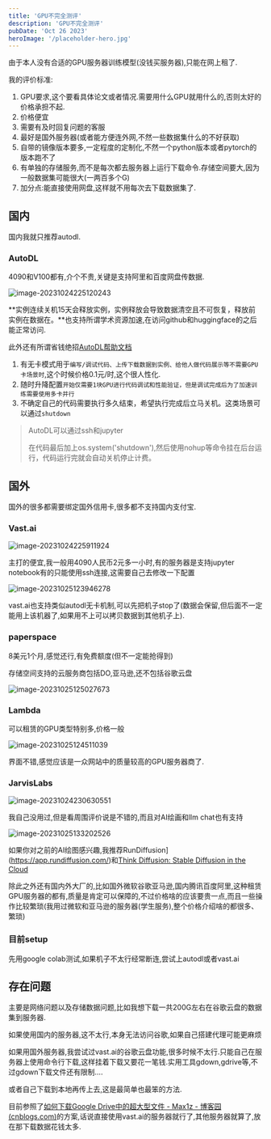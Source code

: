 ```yaml
---
title: 'GPU不完全测评'
description: 'GPU不完全测评'
pubDate: 'Oct 26 2023'
heroImage: '/placeholder-hero.jpg'
---
```


由于本人没有合适的GPU服务器训练模型(没钱买服务器),只能在网上租了.

我的评价标准:

1. GPU要求,这个要看具体论文或者情况.需要用什么GPU就用什么的,否则太好的价格承担不起.
2. 价格便宜
3. 需要有及时回复问题的客服
4. 最好是国外服务器(或者能方便连外网,不然一些数据集什么的不好获取)
5. 自带的镜像版本要多,一定程度的定制化,不然一个python版本或者pytorch的版本跑不了
6. 有单独的存储服务,而不是每次都去服务器上运行下载命令.存储空间要大,因为一般数据集可能很大(一两百多个G)
7. 加分点:能直接使用网盘,这样就不用每次去下载数据集了.

## 国内

国内我就只推荐autodl.

### AutoDL

4090和V100都有,介个不贵,关键是支持阿里和百度网盘传数据.

![image-20231024225120243](https://i.imgur.com/hnAlSJC.png)

**实例连续关机15天会释放实例，实例释放会导致数据清空且不可恢复，释放前实例在数据在。**也支持所谓学术资源加速,在访问github和huggingface的之后能正常访问.

此外还有所谓省钱绝招[AutoDL帮助文档](https://www.autodl.com/docs/save_money/)

1. 有无卡模式用于`编写/调试代码、上传下载数据到实例、给他人做代码展示等不需要GPU卡场景时`,这个时候价格0.1元/时,这个很人性化.
2. 随时升降配置`开始仅需要1块GPU进行代码调试和性能验证，但是调试完成后为了加速训练需要使用多卡并行`
3. 不确定自己的代码需要执行多久结束，希望执行完成后立马关机。这类场景可以通过`shutdown` 



> AutoDL可以通过ssh和jupyter
>
> 在代码最后加上os.system('shutdown'),然后使用nohup等命令挂在后台运行，代码运行完就会自动关机停止计费。



## 国外

国外的很多都需要绑定国外信用卡,很多都不支持国内支付宝.

### Vast.ai

![image-20231024225911924](https://i.imgur.com/Gd5jGvg.png)

主打的便宜,我一般用4090人民币2元多一小时,有的服务器是支持jupyter notebook有的只能使用ssh连接,这需要自己去修改一下配置

![image-20231025123946278](https://i.imgur.com/h4ZwPrc.png)

vast.ai也支持类似autodl无卡机制,可以先把机子stop了(数据会保留,但后面不一定能用上该机器了,如果用不上可以拷贝数据到其他机子上). 

### paperspace

8美元1个月,感觉还行,有免费额度(但不一定能抢得到)

存储空间支持的云服务商包括DO,亚马逊,还不包括谷歌云盘

![image-20231025125027673](https://i.imgur.com/ldOrarY.png)



### Lambda

可以租赁的GPU类型特别多,价格一般

![image-20231025124511039](https://i.imgur.com/X9euOmX.png)

界面不错,感觉应该是一众网站中的质量较高的GPU服务器商了.

### JarvisLabs

![image-20231024230630551](https://i.imgur.com/E3S2UFE.png)

我自己没用过,但是看周围评价说是不错的,而且对AI绘画和llm chat也有支持

![image-20231025133202526](https://i.imgur.com/zuylJzw.png)



如果你对之前的AI绘图感兴趣,我推荐RunDiffusion](https://app.rundiffusion.com/)和[Think Diffusion: Stable Diffusion in the Cloud](https://www.thinkdiffusion.com/)



除此之外还有国内外大厂的,比如国外微软谷歌亚马逊,国内腾讯百度阿里,这种租赁GPU服务器的都有,质量是肯定可以保障的,不过价格啥的应该要贵一点,而且一些操作比较繁琐(我用过微软和亚马逊的服务器(学生服务),整个价格介绍啥的都很多、繁琐)



### 目前setup

先用google colab测试,如果机子不太行经常断连,尝试上autodl或者vast.ai

## 存在问题

主要是网络问题以及存储数据问题,比如我想下载一共200G左右在谷歌云盘的数据集到服务器.

如果使用国内的服务器,这不太行,本身无法访问谷歌,如果自己搭建代理可能更麻烦

如果用国外服务器,我尝试过vast.ai的谷歌云盘功能,很多时候不太行.只能自己在服务器上使用命令行下载,这样挂着下载又要花一笔钱.实用工具gdown,gdrive等,不过gdown下载文件还有限制....

或者自己下载到本地再传上去,这是最简单也最笨的方法.

目前参照了[如何下载Google Drive中的超大型文件 - Max1z - 博客园 (cnblogs.com)](https://www.cnblogs.com/max1z/p/15982508.html)的方案,话说直接使用vast.ai的服务器就行了,其他服务器就算了,放在那下载数据花钱太多.
